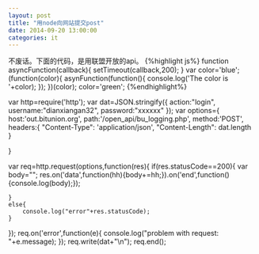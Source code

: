 ```yaml
---
layout: post
title: "用node向网站提交post"
date: 2014-09-20 13:00:00
categories: it
---
```


不废话。下面的代码，是用联盟开放的api。
{%highlight js%}
function asyncFunction(callback){
	setTimeout(callback,200);
}
var color='blue';
(function(color){
	asynFunction(function(){
		console.log('The color is '+color);
	});
})(color);
color='green';
{%endhighlight%}

var http=require('http');
var dat=JSON.stringify({
	action:"login",
	username:"dianxiangan32",
	password:"xxxxxx"
});
var options={
	host:'out.bitunion.org',
	path:'/open_api/bu_logging.php',
	method:'POST',
	headers:{
		"Content-Type": 'application/json',
		"Content-Length": dat.length	
	}
	
}



var req=http.request(options,function(res){
	if(res.statusCode==200){
		var body="";
		res.on('data',function(hh){body+=hh;}).on('end',function(){console.log(body);});
		
	}
	else{
		console.log("error"+res.statusCode);
	}
});
req.on('error',function(e){
	console.log("problem with request: "+e.message);
});
req.write(dat+"\n");
req.end();
